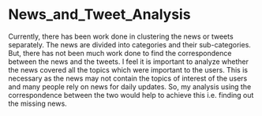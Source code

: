 # News_and_Tweet_Analysis

Currently, there has been work done in clustering the news or tweets separately. The news are divided into categories and their sub-categories. But, there has not been much work done to find the correspondence between the news and the tweets. I feel it is important to analyze whether the news covered all the topics which were important to the users. This is necessary as the news may not contain the topics of interest of the users and many people rely on news for daily updates. So, my analysis using the correspondence between the two would help to achieve this i.e. finding out the missing news. 

